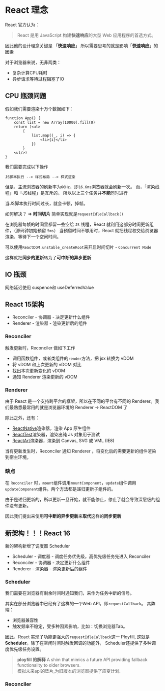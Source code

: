 # React 理念
React 官方认为：
>React 是用 JavaScript 构建**快速响应**的大型 Web 应用程序的首选方式。

因此他的设计理念关键是 「**快速响应**」
所以需要思考的就是影响「**快速响应**」的因素

对于浏览器来说，无非两类：
- 复杂计算CPU耗时
- 异步请求等待过程阻塞了IO
## CPU 瓶颈问题

假如我们需要渲染十万个数据如下：
```tsx
function App() {
	const list = new Array(10000).fill(0)
	return (<ul>
		{
			list.map((_, i) => {
				<li>{i}</li>
			})
		}
	<ul/>)
}
```

我们需要完成以下操作
```text
JS脚本执行 --> 样式布局 --> 样式渲染
```

但是，主流浏览器的刷新率为`60Hz`，即`16.6ms`浏览器就会刷新一次。
而，「渲染线程」和「JS线程」是互斥的。
所以以上三个任务并**不能**同时进行

当JS脚本执行时间过长，就会卡顿，掉帧。

如何解决？
=> **时间切片**
简单实现就是`requestIdleCallback()`

在浏览器每帧的时间里都留一些空给 `JS` 线程，React 就利用这部分时间更新组件，（源码钟初始预留 `5ms`）
当预留时间不够用时，React 就把线程权交给浏览器渲染，等待下一个空闲时间。

可以使用`ReactDOM.unstable_createRoot`来开启时间切片 - `Concurrent Mode`

这样就把**同步的更新**转为了**可中断的异步更新**

## IO 瓶颈
网络延迟使用 suspence和 useDeferredValue

## React 15架构

- Reconciler - 协调器 - 决定更新什么组件
- Renderer - 渲染器 - 渲染更新后的组件
### Reconciler

触发更新时，Reconciler 做如下工作
- 调用函数组件，或者类组件的`render`方法，把 jsx 转换为 vDOM
- 将 vDOM 和上次更新的 vDOM 对比
- 找出本次更新变化的 vDOM
- 通知 Renderer 渲染更新的 vDOM 

### Renderer

由于 React 是一个支持跨平台的框架，所以在不同的平台有不同的 Renderer。我们最熟悉最常用的就是浏览器环境的 Renderer -> ReactDOM 了

除此之外，还有：

- [ReactNative](https://www.npmjs.com/package/react-native)渲染器，渲染 App 原生组件
- [ReactTest](https://www.npmjs.com/package/react-test-renderer)渲染器，渲染出纯 Js 对象用于测试
- [ReactArt](https://www.npmjs.com/package/react-art)渲染器，渲染到 Canvas, SVG 或 VML (IE8)

当有更新发生时，Reconciler 通知 Renderer ，将变化后的需要更新的组件渲染到宿主环境。

### 缺点

在 `Reconciler` 时，`mount`组件调用`mountComponent`，`update`组件调用`updateComponent`组件。两个方法都是递归更新子组件的。

由于是递归更新的，所以更新一旦开始，就不能停止，停止了就会导致深层级的组件没有更新。

因此我们提出来使用**可中断的异步更新**来**取代**这样的**同步更新**

## 新架构！！！React 16

新的架构新增了调度器 Scheduler

- Scheduler - 调度器 - 调度任务优先级，高优先级任务先进入 Reconciler
- Reconciler - 协调器 - 决定更新什么组件
- Renderer - 渲染器 - 渲染更新后的组件

### Scheduler

我们需要在浏览器有剩余时间时通知我们，来作为任务中断的信号。

其实在部分浏览器中已经有了这样的一个Web API，即`requestCallback`。
其弊端：
- 浏览器兼容性
- 触发频率不稳定，受多种因素影响，比如：切换浏览器Tab。

因此，React 实现了功能更强大的`requestIdleCallback`这一 Ployfill, 这就是 **Scheduler**。除了在空闲时间时触发回调的功能外， Scheduler还提供了多种调度优先级任务设置。

>**ployfill 的解释**
>A shim that mimics a future API providing fallback functionality to older browsers.  
 模拟未来api的垫片,为旧版本的浏览器提供了应变计划.


### Reconciler

